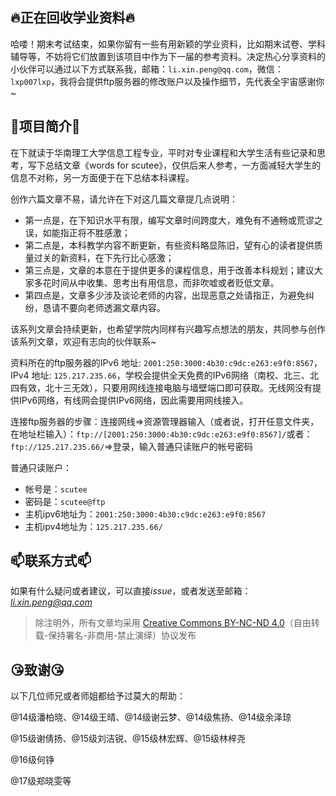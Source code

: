

## :fire:正在回收学业资料:fire:

哈喽！期末考试结束，如果你留有一些有用新颖的学业资料，比如期末试卷、学科辅导等，不妨将它们放置到该项目中作为下一届的参考资料。决定热心分享资料的小伙伴可以通过以下方式联系我，邮箱：`li.xin.peng@qq.com`，微信：`lxp007lxp`，我将会提供ftp服务器的修改账户以及操作细节，先代表全宇宙感谢你~

## :sunflower:项目简介:sunflower:

在下就读于华南理工大学信息工程专业，平时对专业课程和大学生活有些记录和思考，写下总结文章《words for scutee》，仅供后来人参考，一方面减轻大学生的信息不对称，另一方面便于在下总结本科课程。

创作六篇文章不易，请允许在下对这几篇文章提几点说明：

- 第一点是，在下知识水平有限，编写文章时间跨度大，难免有不通畅或荒谬之误，如能指正将不胜感激；
- 第二点是，本科教学内容不断更新，有些资料略显陈旧，望有心的读者提供质量过关的新资料，在下先行比心感激；
- 第三点是，文章的本意在于提供更多的课程信息，用于改善本科规划；建议大家多花时间从中收集、思考出有用信息，而非吹嘘或者贬低文章。
- 第四点是，文章多少涉及谈论老师的内容，出现恶意之处请指正，为避免纠纷，恳请不要向老师透漏文章内容。

该系列文章会持续更新，也希望学院内同样有兴趣写点想法的朋友，共同参与创作该系列文章，欢迎有志向的伙伴联系~

资料所在的ftp服务器的IPv6 地址: `2001:250:3000:4b30:c9dc:e263:e9f0:8567`，IPv4 地址: `125.217.235.66`，学校会提供全天免费的IPv6网络（南校、北三、北四有效，北十三无效），只要用网线连接电脑与墙壁端口即可获取。无线网没有提供IPv6网络，有线网会提供IPv6网络，因此需要用网线接入。

连接ftp服务器的步骤：连接网线=>资源管理器输入（或者说，打开任意文件夹，在地址栏输入）：`ftp://[2001:250:3000:4b30:c9dc:e263:e9f0:8567]/`或者：`ftp://125.217.235.66/`=>登录，输入普通只读账户的帐号密码

普通只读账户：
- 帐号是：`scutee`
- 密码是：`scutee@ftp`
- 主机ipv6地址为：`2001:250:3000:4b30:c9dc:e263:e9f0:8567`
- 主机ipv4地址为：`125.217.235.66/`

## :mailbox:联系方式:mailbox:

如果有什么疑问或者建议，可以直接*issue*，或者发送至邮箱：*li.xin.peng@qq.com*

> 除注明外，所有文章均采用 [Creative Commons BY-NC-ND 4.0](https://creativecommons.org/licenses/by-nc-nd/4.0/deed.zh)（自由转载-保持署名-非商用-禁止演绎）协议发布

## :kissing_heart:致谢:kissing_heart:

以下几位师兄或者师姐都给予过莫大的帮助：

@14级潘柏晓、@14级王晴、@14级谢云梦、@14级焦扬、@14级余泽琼

@15级谢倩扬、@15级刘洁锐、@15级林宏辉、@15级林梓尧

@16级何铮

@17级郑晓雯等